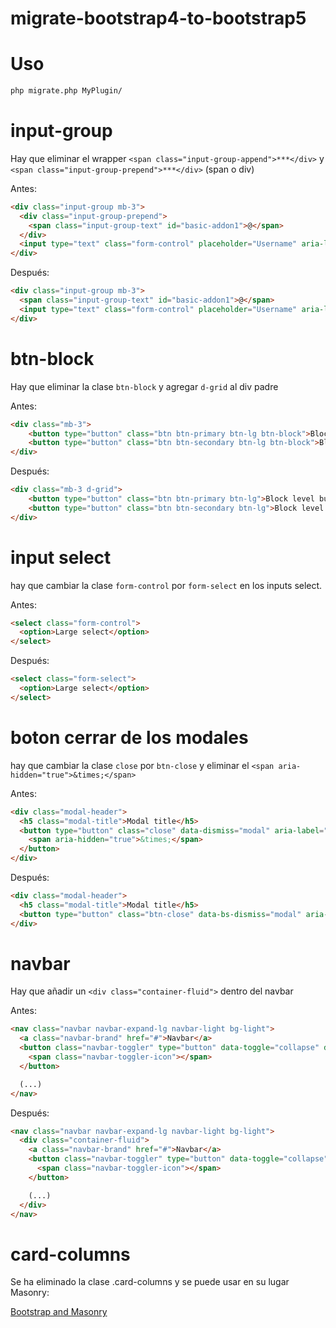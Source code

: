 # migrate-bootstrap4-to-bootstrap5

# Uso

```bash
php migrate.php MyPlugin/
```


# input-group
Hay que eliminar el wrapper `<span class="input-group-append">***</div>` y `<span class="input-group-prepend">***</div>` (span o div)

Antes:
```html
<div class="input-group mb-3">
  <div class="input-group-prepend">
    <span class="input-group-text" id="basic-addon1">@</span>
  </div>
  <input type="text" class="form-control" placeholder="Username" aria-label="Username" aria-describedby="basic-addon1">
</div>
```

Después:
```html
<div class="input-group mb-3">
  <span class="input-group-text" id="basic-addon1">@</span>
  <input type="text" class="form-control" placeholder="Username" aria-label="Username" aria-describedby="basic-addon1">
</div>
```

# btn-block

Hay que eliminar la clase `btn-block` y agregar `d-grid` al div padre

Antes:
```html
<div class="mb-3">
    <button type="button" class="btn btn-primary btn-lg btn-block">Block level button</button>
    <button type="button" class="btn btn-secondary btn-lg btn-block">Block level button</button>
</div>
```

Después:
```html
<div class="mb-3 d-grid">
    <button type="button" class="btn btn-primary btn-lg">Block level button</button>
    <button type="button" class="btn btn-secondary btn-lg">Block level button</button>
</div>
```

# input select
hay que cambiar la clase `form-control` por `form-select` en los inputs select.

Antes:
```html
<select class="form-control">
  <option>Large select</option>
</select>
```

Después:
```html
<select class="form-select">
  <option>Large select</option>
</select>
```

# boton cerrar de los modales

hay que cambiar la clase `close` por `btn-close` y eliminar el `<span aria-hidden="true">&times;</span>`

Antes:
```html
<div class="modal-header">
  <h5 class="modal-title">Modal title</h5>
  <button type="button" class="close" data-dismiss="modal" aria-label="Close">
    <span aria-hidden="true">&times;</span>
  </button>
</div>
```

Después:
```html
<div class="modal-header">
  <h5 class="modal-title">Modal title</h5>
  <button type="button" class="btn-close" data-bs-dismiss="modal" aria-label="Close"></button>
</div>
```

# navbar

Hay que añadir un `<div class="container-fluid">` dentro del navbar

Antes:
```html
<nav class="navbar navbar-expand-lg navbar-light bg-light">
  <a class="navbar-brand" href="#">Navbar</a>
  <button class="navbar-toggler" type="button" data-toggle="collapse" data-target="#navbarSupportedContent" aria-controls="navbarSupportedContent" aria-expanded="false" aria-label="Toggle navigation">
    <span class="navbar-toggler-icon"></span>
  </button>

  (...)
</nav>
```

Después:
```html
<nav class="navbar navbar-expand-lg navbar-light bg-light">
  <div class="container-fluid">
    <a class="navbar-brand" href="#">Navbar</a>
    <button class="navbar-toggler" type="button" data-toggle="collapse" data-target="#navbarSupportedContent" aria-controls="navbarSupportedContent" aria-expanded="false" aria-label="Toggle navigation">
      <span class="navbar-toggler-icon"></span>
    </button>

    (...)
  </div>
</nav>
```

# card-columns

Se ha eliminado la clase .card-columns y se puede usar en su lugar Masonry:

[Bootstrap and Masonry](https://getbootstrap.com/docs/5.3/examples/masonry/)




